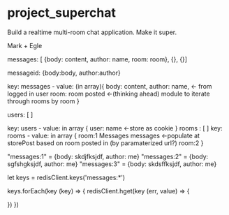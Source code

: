 # project_superchat
Build a realtime multi-room chat application. Make it super.

Mark + Egle

messages: [ {body: content, author: name, room: room}, {}, {}]

messageid: {body:body, author:author}

key: messages -
value: (in array){
  body: content,
  author: name, <- from logged in user
  room: room posted <-(thinking ahead) module to iterate through rooms by room
}

users: [ ]

key: users - 
value: in array {
  user: name <-store as cookie
}
rooms : [ ]
key: rooms -
value: in array {
  room:1 Messages messages <-populate at storePost based on room posted in (by paramaterized url?)
  room:2 
}


"messages:1" = {body: skdjfksjdf, author: me}
"messages:2" = {body: sgfshgksjdf, author: me}
"messages:3" = {body: skdsffksjdf, author: me}

let keys = redisClient.keys('messages:*')

keys.forEach(key (key) => {
  redisClient.hget(key (err, value) => {

  })
})